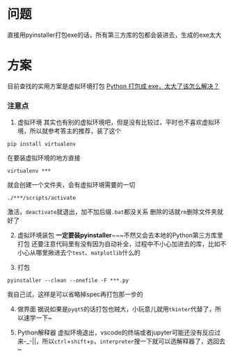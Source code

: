 # 问题
直接用pyinstaller打包exe的话，所有第三方库的包都会装进去，生成的exe太大
# 方案
目前查找的实用方案是虚拟环境打包
[Python 打包成 exe，太大了该怎么解决？](https://www.zhihu.com/question/281858271/answer/887007175)
### 注意点
1. 虚拟环境
其实也有别的虚拟环境吧，但是没有比较过，平时也不喜欢虚拟环境，所以就参考答主的推荐，装了这个
``` shell
pip install virtualenv
```
在要装虚拟环境的地方直接
```shell
virtualenv ***
```
就会创建一个文件夹，会有虚拟环境需要的一切
```shell
./***/scripts/activate
```
激活，`deactivate`就退出，加不加后缀`.bat`都没关系
删除的话就`rm`删除文件夹就好了

2. 虚拟环境装包
**一定要装pyinstaller**~~~不然又会去本地的Python第三方库里打包
还要注意代码里有没有因为自动补全，过程中不小心加进去的库，比如不小心从哪里揪进去个`test`、`matplotlib`什么的

3. 打包
```shell
pyinstaller --clean --onefile -F ***.py
```
我自己试，这样是可以省略掉spec再打包那一步的

4. 做界面
据说如果是`pyqt5`的话打包也贼大，小玩意儿就用`tkinter`代替了，所以速学一下~

5. Python解释器
虚拟环境退出，vscode的终端或者jupyter可能还没有反应过来-_-||，所以`ctrl`+`shift`+`p`，`interpreter`搜一下就可以选解释器了，选回去~